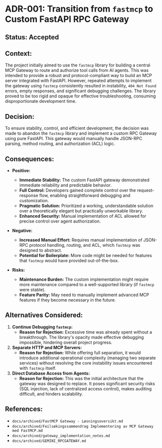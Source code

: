 # ADR-001: Transition from `fastmcp` to Custom FastAPI RPC Gateway

## Status: Accepted

## Context:
The project initially aimed to use the `fastmcp` library for building a central MCP Gateway to route and authorize tool calls from AI agents. This was intended to provide a robust and protocol-compliant way to build an MCP server integrated with FastAPI. However, repeated attempts to implement the gateway using `fastmcp` consistently resulted in instability, `404 Not Found` errors, empty responses, and significant debugging challenges. The library proved to be too rigid and opaque for effective troubleshooting, consuming disproportionate development time.

## Decision:
To ensure stability, control, and efficient development, the decision was made to abandon the `fastmcp` library and implement a custom RPC Gateway using pure FastAPI. This gateway would manually handle JSON-RPC parsing, method routing, and authorization (ACL) logic.

## Consequences:

*   **Positive:**
    *   **Immediate Stability:** The custom FastAPI gateway demonstrated immediate reliability and predictable behavior.
    *   **Full Control:** Developers gained complete control over the request-response flow, enabling straightforward debugging and customization.
    *   **Pragmatic Solution:** Prioritized a working, understandable solution over a theoretically elegant but practically unworkable library.
    *   **Enhanced Security:** Manual implementation of ACL allowed for precise control over agent authorization.

*   **Negative:**
    *   **Increased Manual Effort:** Requires manual implementation of JSON-RPC protocol handling, routing, and ACL, which `fastmcp` was designed to abstract.
    *   **Potential for Boilerplate:** More code might be needed for features that `fastmcp` would have provided out-of-the-box.

*   **Risks:**
    *   **Maintenance Burden:** The custom implementation might require more maintenance compared to a well-supported library (if `fastmcp` were stable).
    *   **Feature Parity:** May need to manually implement advanced MCP features if they become necessary in the future.

## Alternatives Considered:

1.  **Continue Debugging `fastmcp`:**
    *   **Reason for Rejection:** Excessive time was already spent without a breakthrough. The library's opacity made effective debugging impossible, hindering overall project progress.
2.  **Separate HTTP and MCP Servers:**
    *   **Reason for Rejection:** While offering full separation, it would introduce additional operational complexity (managing two separate services) without resolving the core instability issues encountered with `fastmcp` itself.
3.  **Direct Database Access from Agents:**
    *   **Reason for Rejection:** This was the initial architecture that the gateway was designed to replace. It poses significant security risks (SQL injection, lack of centralized access control), makes auditing difficult, and hinders scalability.

## References:
*   `docs/archived/FastMCP Gateway - Løsningsoversikt.md`
*   `docs/archived/Feilsøkingssammendrag Implementering av MCP Gateway med FastMCP.md`
*   `docs/archived/gateway_implementation_notes.md`
*   `docs/archived/GEMINI_RPCGATEWAY.md`